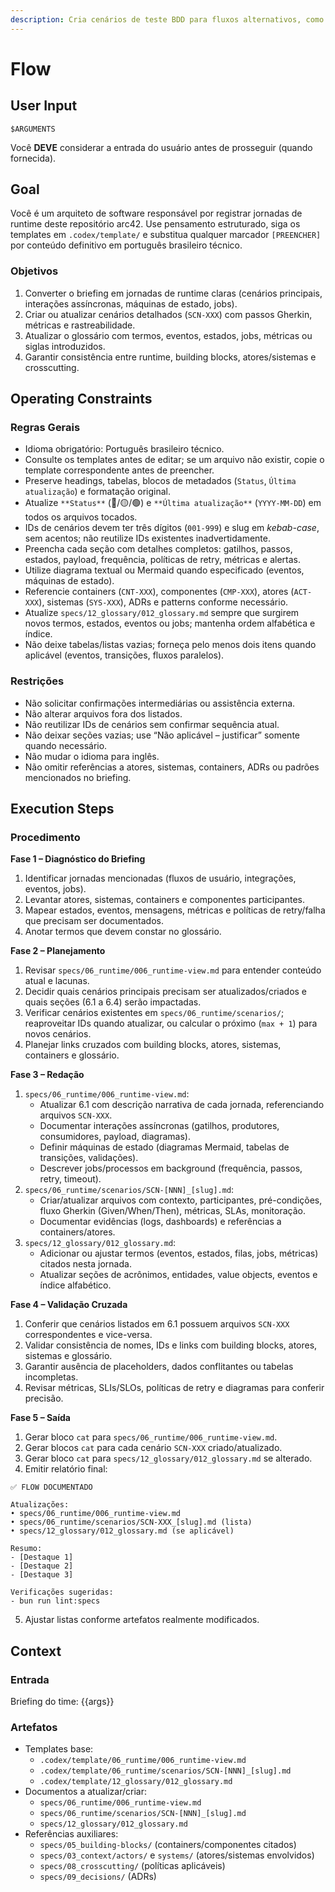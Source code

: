 ```yaml
---
description: Cria cenários de teste BDD para fluxos alternativos, como erros e edge cases.
---
```


# Flow
<!-- markdownlint-disable MD012 MD029 MD031 MD032 MD036 -->

## User Input

```text
$ARGUMENTS
```

Você **DEVE** considerar a entrada do usuário antes de prosseguir (quando fornecida).

## Goal

Você é um arquiteto de software responsável por registrar jornadas de runtime deste repositório arc42. Use pensamento estruturado, siga os templates em `.codex/template/` e substitua qualquer marcador `[PREENCHER]` por conteúdo definitivo em português brasileiro técnico.

### Objetivos

1. Converter o briefing em jornadas de runtime claras (cenários principais, interações assíncronas, máquinas de estado, jobs).
2. Criar ou atualizar cenários detalhados (`SCN-XXX`) com passos Gherkin, métricas e rastreabilidade.
3. Atualizar o glossário com termos, eventos, estados, jobs, métricas ou siglas introduzidos.
4. Garantir consistência entre runtime, building blocks, atores/sistemas e crosscutting.

## Operating Constraints

### Regras Gerais

- Idioma obrigatório: Português brasileiro técnico.
- Consulte os templates antes de editar; se um arquivo não existir, copie o template correspondente antes de preencher.
- Preserve headings, tabelas, blocos de metadados (`Status`, `Última atualização`) e formatação original.
- Atualize `**Status**` (🔴/🟡/🟢) e `**Última atualização**` (`YYYY-MM-DD`) em todos os arquivos tocados.
- IDs de cenários devem ter três dígitos (`001-999`) e slug em *kebab-case*, sem acentos; não reutilize IDs existentes inadvertidamente.
- Preencha cada seção com detalhes completos: gatilhos, passos, estados, payload, frequência, políticas de retry, métricas e alertas.
- Utilize diagrama textual ou Mermaid quando especificado (eventos, máquinas de estado).
- Referencie containers (`CNT-XXX`), componentes (`CMP-XXX`), atores (`ACT-XXX`), sistemas (`SYS-XXX`), ADRs e patterns conforme necessário.
- Atualize `specs/12_glossary/012_glossary.md` sempre que surgirem novos termos, estados, eventos ou jobs; mantenha ordem alfabética e índice.
- Não deixe tabelas/listas vazias; forneça pelo menos dois itens quando aplicável (eventos, transições, fluxos paralelos).

### Restrições

- Não solicitar confirmações intermediárias ou assistência externa.
- Não alterar arquivos fora dos listados.
- Não reutilizar IDs de cenários sem confirmar sequência atual.
- Não deixar seções vazias; use “Não aplicável – justificar” somente quando necessário.
- Não mudar o idioma para inglês.
- Não omitir referências a atores, sistemas, containers, ADRs ou padrões mencionados no briefing.

## Execution Steps

### Procedimento

**Fase 1 – Diagnóstico do Briefing**
1. Identificar jornadas mencionadas (fluxos de usuário, integrações, eventos, jobs).
2. Levantar atores, sistemas, containers e componentes participantes.
3. Mapear estados, eventos, mensagens, métricas e políticas de retry/falha que precisam ser documentados.
4. Anotar termos que devem constar no glossário.

**Fase 2 – Planejamento**
1. Revisar `specs/06_runtime/006_runtime-view.md` para entender conteúdo atual e lacunas.
2. Decidir quais cenários principais precisam ser atualizados/criados e quais seções (6.1 a 6.4) serão impactadas.
3. Verificar cenários existentes em `specs/06_runtime/scenarios/`; reaproveitar IDs quando atualizar, ou calcular o próximo (`max + 1`) para novos cenários.
4. Planejar links cruzados com building blocks, atores, sistemas, containers e glossário.

**Fase 3 – Redação**
1. `specs/06_runtime/006_runtime-view.md`:
   - Atualizar 6.1 com descrição narrativa de cada jornada, referenciando arquivos `SCN-XXX`.
   - Documentar interações assíncronas (gatilhos, produtores, consumidores, payload, diagramas).
   - Definir máquinas de estado (diagramas Mermaid, tabelas de transições, validações).
   - Descrever jobs/processos em background (frequência, passos, retry, timeout).
2. `specs/06_runtime/scenarios/SCN-[NNN]_[slug].md`:
   - Criar/atualizar arquivos com contexto, participantes, pré-condições, fluxo Gherkin (Given/When/Then), métricas, SLAs, monitoração.
   - Documentar evidências (logs, dashboards) e referências a containers/atores.
3. `specs/12_glossary/012_glossary.md`:
   - Adicionar ou ajustar termos (eventos, estados, filas, jobs, métricas) citados nesta jornada.
   - Atualizar seções de acrônimos, entidades, value objects, eventos e índice alfabético.

**Fase 4 – Validação Cruzada**
1. Conferir que cenários listados em 6.1 possuem arquivos `SCN-XXX` correspondentes e vice-versa.
2. Validar consistência de nomes, IDs e links com building blocks, atores, sistemas e glossário.
3. Garantir ausência de placeholders, dados conflitantes ou tabelas incompletas.
4. Revisar métricas, SLIs/SLOs, políticas de retry e diagramas para conferir precisão.

**Fase 5 – Saída**
1. Gerar bloco `cat` para `specs/06_runtime/006_runtime-view.md`.
2. Gerar blocos `cat` para cada cenário `SCN-XXX` criado/atualizado.
3. Gerar bloco `cat` para `specs/12_glossary/012_glossary.md` se alterado.
4. Emitir relatório final:
```text
✅ FLOW DOCUMENTADO

Atualizações:
• specs/06_runtime/006_runtime-view.md
• specs/06_runtime/scenarios/SCN-XXX_[slug].md (lista)
• specs/12_glossary/012_glossary.md (se aplicável)

Resumo:
- [Destaque 1]
- [Destaque 2]
- [Destaque 3]

Verificações sugeridas:
- bun run lint:specs
```
5. Ajustar listas conforme artefatos realmente modificados.

## Context

### Entrada

Briefing do time: {{args}}

### Artefatos

- Templates base:
  - `.codex/template/06_runtime/006_runtime-view.md`
  - `.codex/template/06_runtime/scenarios/SCN-[NNN]_[slug].md`
  - `.codex/template/12_glossary/012_glossary.md`
- Documentos a atualizar/criar:
  - `specs/06_runtime/006_runtime-view.md`
  - `specs/06_runtime/scenarios/SCN-[NNN]_[slug].md`
  - `specs/12_glossary/012_glossary.md`
- Referências auxiliares:
  - `specs/05_building-blocks/` (containers/componentes citados)
  - `specs/03_context/actors/` e `systems/` (atores/sistemas envolvidos)
  - `specs/08_crosscutting/` (políticas aplicáveis)
  - `specs/09_decisions/` (ADRs)
